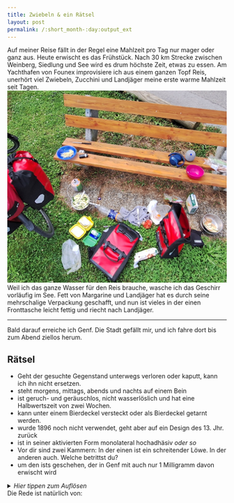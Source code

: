 ```yaml
---
title: Zwiebeln & ein Rätsel
layout: post
permalink: /:short_month-:day:output_ext
---
```

Auf meiner Reise fällt in der Regel eine Mahlzeit pro Tag nur mager oder ganz aus. Heute erwischt es das Frühstück. Nach 30 km Strecke zwischen Weinberg, Siedlung und See wird es drum höchste Zeit, etwas zu essen. Am Yachthafen von Founex improvisiere ich aus einem ganzen Topf Reis, unerhört viel Zwiebeln, Zucchini und Landjäger meine erste warme Mahlzeit seit Tagen.
![](assets/20240710_151303.jpg)
Weil ich das ganze Wasser für den Reis brauche, wasche ich das Geschirr vorläufig im See. Fett von Margarine und Landjäger hat es durch seine mehrschalige Verpackung geschafft, und nun ist vieles in der einen Fronttasche leicht fettig und riecht nach Landjäger.

---

Bald darauf erreiche ich Genf. Die Stadt gefällt mir, und ich fahre dort bis zum Abend ziellos herum.
## Rätsel
- Geht der gesuchte Gegenstand unterwegs verloren oder kaputt, kann ich ihn nicht ersetzen.
- steht morgens, mittags, abends und nachts auf einem Bein
- ist geruch- und geräuschlos, nicht wasserlöslich und hat eine Halbwertszeit von zwei Wochen.
- kann unter einem Bierdeckel versteckt oder als Bierdeckel getarnt werden.
- wurde 1896 noch nicht verwendet, geht aber auf ein Design des 13. Jhr. zurück
- ist in seiner aktivierten Form monolateral hochadhäsiv *oder so*
- Vor dir sind zwei Kammern: In der einen ist ein schreitender Löwe. In der anderen auch. Welche betrittst du?
- um den ists geschehen, der in Genf mit auch nur 1 Milligramm davon erwischt wird
<details>
<summary><em>Hier tippen zum Auflösen</em><br>Die Rede ist natürlich von:</summary>
...den FC-Winti-Aufklebern!
<img src="assets/20240711_153603.jpg">
Spätestens seit den <a href="https://www.baseljetzt.ch/servette-fans-attackieren-nach-cup-spiel-sicherheitskraefte/217416">Übergriffen der FC Servette-Fans nach dem Cup-Halbfinal</a> dürfte klar sein, dass jeder Winterthurer auf die Ultras des Genfer Vereins nicht gut zu sprechen ist. Umso wichtiger, direkt auf deren Territorium Präsenz zu markieren. Riskierend, von gewalttätigen Fans erwischt zu werden, fahre ich kreuz und quer durch das internationale Viertel, die lebendige Innenstadt und endlose Wohnquartiere, den Blick stets auf die Pfähle der Strassenschilder geheftet, um allfällige Servette-Sticker zu überkleben. Der unglücklichste meiner FC Winterthur-Sticker überlebt stramme 10 Sekunden, bis ihn ein vorbeifahrender Servette-Fan zerkratzt und mir im Wegfahren noch <em>Scheiss Lausanne! Scheiss Winti!</em> hinterherruft. Davor habe ich von eben jenem Strassenschild zwei gegnerische Sticker sorgfältig entfernt und klebe, nachdem er weggefahren ist, einfach wieder einen eigenen dorthin.
</details>